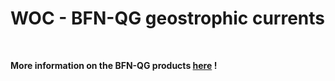 # WOC - BFN-QG geostrophic currents  

<br>
 
**More information on the BFN-QG products [here](https://www.worldoceancirculation.org/Products#/metadata/7fe77c80-798a-42d4-a69c-2b5f0ba81a43) !**

<br>  
 
  